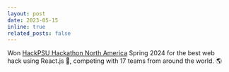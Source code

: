 ```yaml
---
layout: post
date: 2023-05-15 
inline: true
related_posts: false
---
```


Won [HackPSU Hackathon North America](https://devpost.com/software/communitysos) Spring 2024 for the best web hack using React.js 🥇, competing with 17 teams from around the world. 🌎

